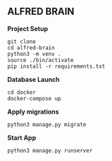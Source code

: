 ## ALFRED BRAIN

__Project Setup__
```
git clone
cd alfred-brain
python3 -m venv .
source ./bin/activate
pip install -r requirements.txt
```

__Database Launch__
```
cd docker
docker-compose up
```

__Apply migrations__
```
python3 manage.py migrate
```

__Start App__
```
python3 manage.py runserver
```